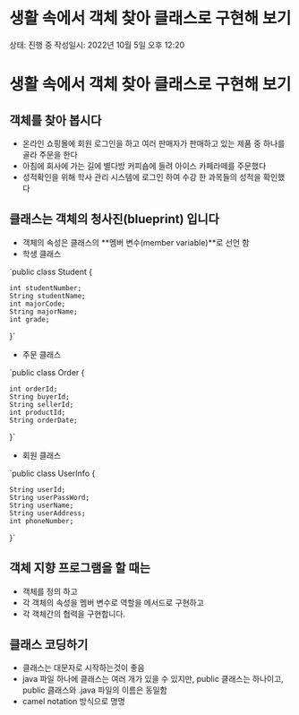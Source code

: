 # 생활 속에서 객체 찾아 클래스로 구현해 보기

상태: 진행 중
작성일시: 2022년 10월 5일 오후 12:20

# 생활 속에서 객체 찾아 클래스로 구현해 보기

## 객체를 찾아 봅시다

- 온라인 쇼핑몰에 회원 로그인을 하고 여러 판매자가 판매하고 있는 제품 중 하나를 골라 주문을 한다
- 아침에 회사에 가는 길에 별다방 커피숍에 들려 아이스 카페라떼를 주문했다
- 성적확인을 위해 학사 관리 시스템에 로그인 하여 수강 한 과목들의 성적을 확인했다

## 클래스는 객체의 청사진(blueprint) 입니다

- 객체의 속성은 클래스의 **멤버 변수(member variable)**로 선언 함
- 학생 클래스

`public class Student {

	int studentNumber;
	String studentName;
	int majorCode;
	String majorName;
	int grade;
}`

- 주문 클래스

`public class Order {

	int orderId;
	String buyerId;
	String sellerId;
	int productId;
	String orderDate;
}`

- 회원 클래스

`public class UserInfo {

	String userId;
	String userPassWord;
	String userName;
	String userAddress;
	int phoneNumber;
}`

## 객체 지향 프로그램을 할 때는

- 객체를 정의 하고
- 각 객체의 속성을 멤버 변수로 역할을 메서드로 구현하고
- 각 객체간의 협력을 구현합니다.

## 클래스 코딩하기

- 클래스는 대문자로 시작하는것이 좋음
- java 파일 하나에 클래스는 여러 개가 있을 수 있지만, public 클래스는 하나이고, public 클래스와 .java 파일의 이름은 동일함
- camel notation 방식으로 명명
